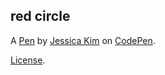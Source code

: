 red circle
----------


A [Pen](https://codepen.io/jessicakim09/pen/zbYRyj) by [Jessica Kim](https://codepen.io/jessicakim09) on [CodePen](https://codepen.io).

[License](https://codepen.io/jessicakim09/pen/zbYRyj/license).